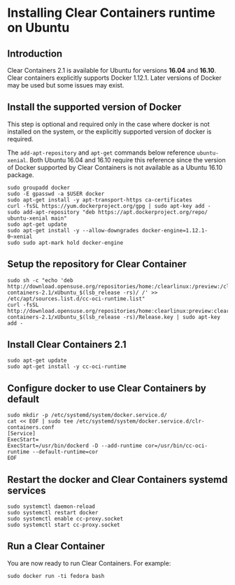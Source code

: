 # Installing  Clear Containers runtime on Ubuntu

## Introduction

Clear Containers 2.1 is available for Ubuntu for versions **16.04** and **16.10**.
Clear containers explicitly supports Docker 1.12.1. Later versions of Docker may be
used but some issues may exist.


## Install the supported version of Docker
This step is optional and required only in the case where docker is not installed
on the system, or the explicitly supported version of docker is required.

The `add-apt-repository` and `apt-get` commands below reference
`ubuntu-xenial`. Both Ubuntu 16.04 and 16.10 require this reference
since the version of Docker supported by Clear Containers is not
available as a Ubuntu 16.10 package.

```
sudo groupadd docker
sudo -E gpasswd -a $USER docker
sudo apt-get install -y apt-transport-https ca-certificates
curl -fsSL https://yum.dockerproject.org/gpg | sudo apt-key add -
sudo add-apt-repository "deb https://apt.dockerproject.org/repo/ ubuntu-xenial main"
sudo apt-get update
sudo apt-get install -y --allow-downgrades docker-engine=1.12.1-0~xenial
sudo sudo apt-mark hold docker-engine
```

## Setup the repository for Clear Container

```
sudo sh -c "echo 'deb http://download.opensuse.org/repositories/home:/clearlinux:/preview:/clear-containers-2.1/xUbuntu_$(lsb_release -rs)/ /' >> /etc/apt/sources.list.d/cc-oci-runtime.list"
curl -fsSL http://download.opensuse.org/repositories/home:clearlinux:preview:clear-containers-2.1/xUbuntu_$(lsb_release -rs)/Release.key | sudo apt-key add -
```

## Install Clear Containers 2.1
```
sudo apt-get update
sudo apt-get install -y cc-oci-runtime
```


## Configure docker to use Clear Containers by default
```
sudo mkdir -p /etc/systemd/system/docker.service.d/
cat << EOF | sudo tee /etc/systemd/system/docker.service.d/clr-containers.conf
[Service]
ExecStart=
ExecStart=/usr/bin/dockerd -D --add-runtime cor=/usr/bin/cc-oci-runtime --default-runtime=cor
EOF
```

## Restart the docker and Clear Containers systemd services

```
sudo systemctl daemon-reload
sudo systemctl restart docker
sudo systemctl enable cc-proxy.socket
sudo systemctl start cc-proxy.socket
```

## Run a Clear Container
You are now ready to run Clear Containers. For example:

```
sudo docker run -ti fedora bash
```

